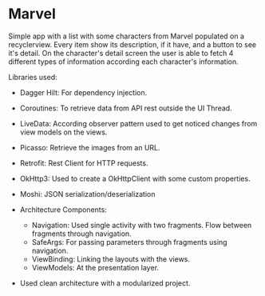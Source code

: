 # Marvel

Simple app with a list with some characters from Marvel populated on a recyclerview. Every item show its description, if it have, and a button to see it's detail. On the character's detail screen the user is able to fetch 4 different types of information according each character's information.

Libraries used:
- Dagger Hilt: For dependency injection.
- Coroutines: To retrieve data from API rest outside the UI Thread.
- LiveData: According observer pattern used to get noticed changes from view models on the views.
- Picasso: Retrieve the images from an URL.
- Retrofit: Rest Client for HTTP requests.
- OkHttp3: Used to create a OkHttpClient with some custom properties.
- Moshi: JSON serialization/deserialization
- Architecture Components:
    - Navigation: Used single activity with two fragments. Flow between fragments through navigation.
    - SafeArgs: For passing parameters through fragments using navigation.
    - ViewBinding: Linking the layouts with the views.
    - ViewModels: At the presentation layer.
    
- Used clean architecture with a modularized project.
